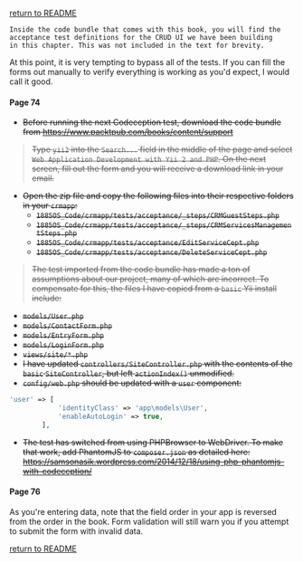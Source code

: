 [return to README](README.md)

```
Inside the code bundle that comes with this book, you will find the
acceptance test definitions for the CRUD UI we have been building
in this chapter. This was not included in the text for brevity. 
```
At this point, it is very tempting to bypass all of the tests. If you can fill the forms out manually to verify everything is working as you'd expect, I would call it good.

#### Page 74

- ~~Before running the next Codeception test, download the code bundle from https://www.packtpub.com/books/content/support~~

> ~~Type `yii2` into the `Search...` field in the middle of the page and select `Web Application Development with Yii 2 and PHP`.
> On the next screen, fill out the form and you will receive a download link in your email.~~

- ~~Open the zip file and copy the following files into their respective folders in your `crmapp`:~~
  - ~~`1885OS_Code/crmapp/tests/acceptance/_steps/CRMGuestSteps.php`~~
  - ~~`1885OS_Code/crmapp/tests/acceptance/_steps/CRMServicesManagementSteps.php`~~
  - ~~`1885OS_Code/crmapp/tests/acceptance/EditServiceCept.php`~~
  - ~~`1885OS_Code/crmapp/tests/acceptance/DeleteServiceCept.php`~~

> ~~The test imported from the code bundle has made a ton of assumptions about our project, many of which are incorrect. To compensate for this, the files I have copied from a `basic` Yii install include:~~
- ~~`models/User.php`~~
- ~~`models/ContactForm.php`~~
- ~~`models/EntryForm.php`~~
- ~~`models/LoginForm.php`~~
- ~~`views/site/*.php`~~
- ~~I have updated `controllers/SiteController.php` with the contents of the `basic` `SiteController`, but left `actionIndex()` unmodified.~~
- ~~`config/web.php` should be updated with a `user` component:~~
```php
'user' => [
            'identityClass' => 'app\models\User',
            'enableAutoLogin' => true,
        ],
```
- ~~The test has switched from using PHPBrowser to WebDriver. To make that work, add PhantomJS to `composer.json` as detailed here: https://samsonasik.wordpress.com/2014/12/18/using-php-phantomjs-with-codeception/~~

#### Page 76
As you're entering data, note that the field order in your app is reversed from the order in the book. Form validation will still warn you if you attempt to submit the form with invalid data.

[return to README](README.md)
